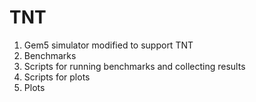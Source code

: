 # TNT
1. Gem5 simulator modified to support TNT
2. Benchmarks
3. Scripts for running benchmarks and collecting results
4. Scripts for plots
5. Plots
